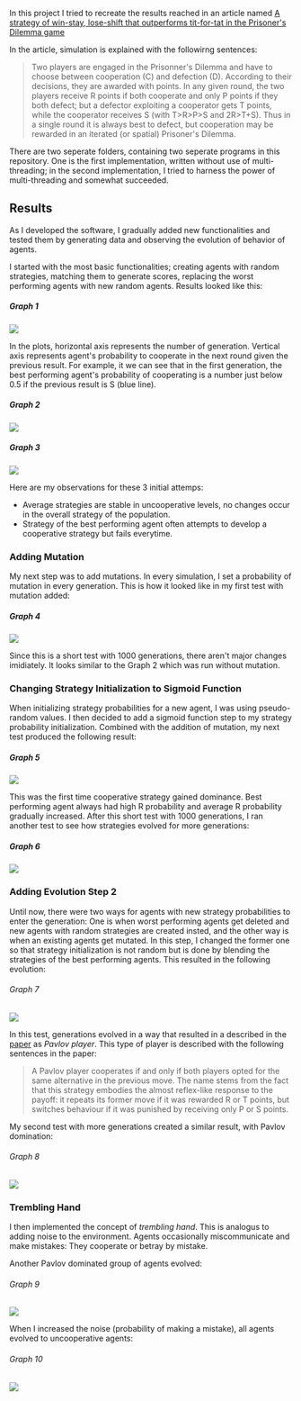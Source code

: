 In this project I tried to recreate the results reached in an article named [A strategy of win-stay, lose-shift that outperforms tit-for-tat in the Prisoner's Dilemma game](https://www.nature.com/articles/364056a0)

In the article, simulation is explained with the followirng sentences:

> Two players are engaged in the Prisonner's Dilemma and have to choose between cooperation (C) and defection (D). According to their decisions, they are awarded with points. In any given round, the two players receive R points if both cooperate and only P points if they both defect; but a defector exploiting a cooperator gets T points, while the cooperator receives S (with T>R>P>S and 2R>T+S). Thus in a single round it is always best to defect, but cooperation may be rewarded in an iterated (or spatial) Prisoner's Dilemma.

There are two seperate folders, containing two seperate programs in this repository. One is the first implementation, written without use of multi-threading; in the second implementation, I tried to harness the power of multi-threading and somewhat succeeded.

## Results

As I developed the software, I gradually added new functionalities and tested them by generating data and observing the evolution of behavior of agents.

I started with the most basic functionalities; creating agents with random strategies, matching them to generate scores, replacing the worst performing agents with new random agents. Results looked like this:
  
##### Graph 1
![](./previous_results/_graphs/r1.png)

In the plots, horizontal axis represents the number of generation. Vertical axis represents agent's probability to cooperate in the next round given the previous result. For example, it we can see that in the first generation, the best performing agent's probability of cooperating is a number just below 0.5 if the previous result is S (blue line).
  
##### Graph 2
![](./previous_results/_graphs/r2.png)

##### Graph 3
![](./previous_results/_graphs/r3.png)

Here are my observations for these 3 initial attemps:
- Average strategies are stable in uncooperative levels, no changes occur in the overall strategy of the population.
- Strategy of the best performing agent often attempts to develop a cooperative strategy but fails everytime.

### Adding Mutation

My next step was to add mutations. In every simulation, I set a probability of mutation in every generation. This is how it looked like in my first test with mutation added:

##### Graph 4
![](./previous_results/_graphs/m1.png)

Since this is a short test with 1000 generations, there aren't major changes imidiately. It looks similar to the Graph 2 which was run without mutation.

### Changing Strategy Initialization to Sigmoid Function

When initializing strategy probabilities for a new agent, I was using pseudo-random values. I then decided to add a sigmoid function step to my strategy probability initialization. Combined with the addition of mutation, my next test produced the following result:

##### Graph 5
![](./previous_results/_graphs/s1.png)

This was the first time cooperative strategy gained dominance. Best performing agent always had high R probability and average R probability gradually increased. After this short test with 1000 generations, I ran another test to see how strategies evolved for more generations:

##### Graph 6
![](./previous_results/_graphs/s2.png)

### Adding Evolution Step 2

Until now, there were two ways for agents with new strategy probabilities to enter the generation: One is when worst performing agents get deleted and new agents with random strategies are created insted, and the other way is when an existing agents get mutated. In this step, I changed the former one so that strategy initialization is not random but is done by blending the strategies of the best performing agents.
This resulted in the following evolution:

###### Graph 7
![](./previous_results/_graphs/e1.png)

In this test, generations evolved in a way that resulted in a described in the [paper](https://www.nature.com/articles/364056a0) as *Pavlov player*. This type of player is described with the following sentences in the paper:
> A Pavlov player cooperates if and only if both players opted for the same alternative in the previous move. The name stems from the fact that this strategy embodies the almost reflex-like response to the payoff: it repeats its former move if it was rewarded R or T points, but switches behaviour if it was punished by receiving only P or S points.

My second test with more generations created a similar result, with Pavlov domination:

###### Graph 8
![](./previous_results/_graphs/e2.png)

### Trembling Hand

I then implemented the concept of *trembling hand*. This is analogus to adding noise to the environment. Agents occasionally miscommunicate and make mistakes: They cooperate or betray by mistake.

Another Pavlov dominated group of agents evolved:

###### Graph 9
![](./previous_results/_graphs/t1.png)

When I increased the noise (probability of making a mistake), all agents evolved to uncooperative agents:

###### Graph 10
![](./previous_results/_graphs/t2.png)
